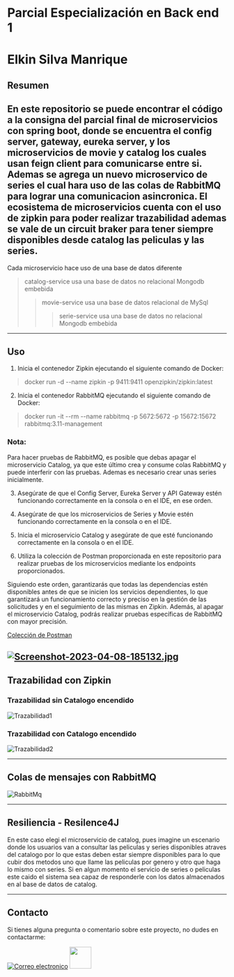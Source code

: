 # Parcial Especialización en Back end 1

# Elkin Silva Manrique

## Resumen

En este repositorio se puede encontrar el código a la consigna del parcial final de microservicios con spring boot, donde se
encuentra el
config server, gateway, eureka server, y los microservicios de movie y catalog los cuales usan feign client para
comunicarse entre si. Ademas se agrega un nuevo microservico de series el cual hara uso de las colas de RabbitMQ 
para lograr una comunicacion asincronica. El ecosistema de microservicios cuenta con el uso de zipkin
para poder realizar trazabilidad ademas se vale de un circuit braker para tener siempre disponibles desde catalog las
peliculas y las series.
---
Cada microservicio hace uso de una base de datos diferente

> catalog-service usa una base de datos no relacional Mongodb embebida 
> > movie-service usa una base de datos relacional de MySql
> > >serie-service usa una base de datos no relacional Mongodb embebida
---
## Uso

1. Inicia el contenedor Zipkin ejecutando el siguiente comando de Docker:

>docker run -d --name zipkin -p 9411:9411 openzipkin/zipkin:latest

2. Inicia el contenedor RabbitMQ ejecutando el siguiente comando de Docker:

>docker run -it --rm --name rabbitmq -p 5672:5672 -p 15672:15672 rabbitmq:3.11-management
 
### Nota: 
Para hacer pruebas de RabbitMQ, es posible que debas apagar el microservicio Catalog, ya que este último crea y consume colas RabbitMQ 
y puede interferir con las pruebas. Ademas es necesario crear unas series inicialmente.

3. Asegúrate de que el Config Server, Eureka Server y API Gateway estén funcionando 
correctamente en la consola o en el IDE, en ese orden.

4. Asegúrate de que los microservicios de Series y Movie estén 
funcionando correctamente en la consola o en el IDE.

5. Inicia el microservicio Catalog y asegúrate de que esté funcionando
correctamente en la consola o en el IDE.

6. Utiliza la colección de Postman proporcionada en este repositorio para realizar pruebas de 
los microservicios mediante los endpoints proporcionados.

Siguiendo este orden, garantizarás que todas las dependencias estén disponibles antes de que se inicien los servicios dependientes,
lo que garantizará un funcionamiento correcto y preciso en la gestión de las solicitudes y en el seguimiento de las mismas en Zipkin.
Además, al apagar el microservicio Catalog, podrás realizar pruebas específicas de RabbitMQ con mayor precisión.

[Colección de Postman](./Parcial-microservicios-elkin-silva-part-2.postman_collection.json)

[![Screenshot-2023-04-08-185132.jpg](https://i.postimg.cc/sXSjswdB/Screenshot-2023-04-08-185132.jpg)](https://postimg.cc/qhJVGc70)
---

## Trazabilidad con Zipkin
### Trazabilidad sin Catalogo encendido
![Trazabilidad1](https://user-images.githubusercontent.com/52393397/230747820-f974cb7c-6149-467f-8978-abc1bea1b13b.gif)
### Trazabilidad con Catalogo encendido
![Trazabilidad2](https://user-images.githubusercontent.com/52393397/230748373-f7540867-1b67-4ab3-b3be-9be0d1eb0e62.gif)

---

## Colas de mensajes con RabbitMQ
![RabbitMq](https://user-images.githubusercontent.com/52393397/230748183-fd64529e-2b64-46d4-8b01-9d317947a0b7.gif)

---

## Resiliencia - Resilence4J
En este caso elegi el microservicio de catalog, pues imagine un escenario donde los usuarios van a consultar las peliculas y series
disponibles atraves del catalogo por lo que estas deben estar siempre disponibles para lo que cubir dos metodos uno que llame las peliculas por genero 
y otro que haga lo mismo con series. Si en algun momento el servicio de series o peliculas este caido el sistema sea capaz de responderle
con los datos almacenados en al base de datos de catalog.



---

## Contacto

Si tienes alguna pregunta o comentario sobre este proyecto, no dudes en contactarme:

[![Correo electronico](https://ssl.gstatic.com/ui/v1/icons/mail/rfr/logo_gmail_lockup_dark_1x_r5.png)](mailto:elkinsilvamanrique@gmail.com)
[<img src="https://cdn-icons-png.flaticon.com/512/174/174857.png" width="50" height="50">](https://www.linkedin.com/in/elkinssm/)

